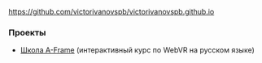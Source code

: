 <a href="https://github.com/victorivanovspb/victorivanovspb.github.io/">https://github.com/victorivanovspb/victorivanovspb.github.io</a>

### Проекты
* <a href="https://victorivanovspb.github.io/aframe-school-ru">Школа A-Frame</a> (интерактивный курс по WebVR на русском языке)
